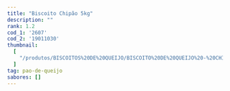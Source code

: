 ```yaml
---
title: "Biscoito Chipão 5kg"
description: ""
rank: 1.2
cod_1: '2607'
cod_2: '19011030'
thumbnail:
  [
    "/produtos/BISCOITOS%20DE%20QUEIJO/BISCOITO%20DE%20QUEIJO%20-%20CHIP%C3%83O%205KG.png",
  ]
tag: pao-de-queijo
sabores: []
---
```

